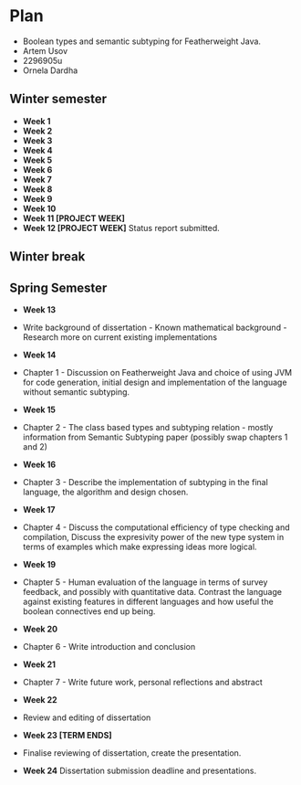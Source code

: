 # Plan

* Boolean types and semantic subtyping for Featherweight Java.
* Artem Usov
* 2296905u
* Ornela Dardha

## Winter semester

* **Week 1**
* **Week 2**
* **Week 3**
* **Week 4**
* **Week 5**
* **Week 6**
* **Week 7**
* **Week 8**
* **Week 9**
* **Week 10**
* **Week 11 [PROJECT WEEK]**
* **Week 12 [PROJECT WEEK]** Status report submitted.

## Winter break

## Spring Semester

* **Week 13**
* Write background of dissertation - Known mathematical background - Research more on current existing implementations

* **Week 14**
* Chapter 1 - Discussion on Featherweight Java and choice of using JVM for code generation, initial design and implementation of the language without semantic subtyping.
  
* **Week 15**
* Chapter 2 - The class based types and subtyping relation - mostly information from Semantic Subtyping paper (possibly swap chapters 1 and 2)

* **Week 16**
* Chapter 3 - Describe the implementation of subtyping in the final language, the algorithm and design chosen. 

* **Week 17**
* Chapter 4 - Discuss the computational efficiency of type checking and compilation, Discuss the expresivity power of the new type system in terms of examples which make expressing ideas more logical.

* **Week 19**
* Chapter 5 - Human evaluation of the language in terms of survey feedback, and possibly with quantitative data. Contrast the language against existing features in different languages and how useful the boolean connectives end up being. 

* **Week 20**
* Chapter 6 - Write introduction and conclusion

* **Week 21**
* Chapter 7 - Write future work, personal reflections and abstract 

* **Week 22**
* Review and editing of dissertation

* **Week 23 [TERM ENDS]**
* Finalise reviewing of dissertation, create the presentation.

* **Week 24** Dissertation submission deadline and presentations.
